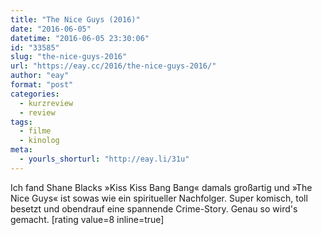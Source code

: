 ```yaml
---
title: "The Nice Guys (2016)"
date: "2016-06-05"
datetime: "2016-06-05 23:30:06"
id: "33585"
slug: "the-nice-guys-2016"
url: "https://eay.cc/2016/the-nice-guys-2016/"
author: "eay"
format: "post"
categories:
  - kurzreview
  - review
tags:
  - filme
  - kinolog
meta:
  - yourls_shorturl: "http://eay.li/31u"
---
```


Ich fand Shane Blacks »Kiss Kiss Bang Bang« damals großartig und »The Nice Guys« ist sowas wie ein spiritueller Nachfolger. Super komisch, toll besetzt und obendrauf eine spannende Crime-Story. Genau so wird's gemacht. \[rating value=8 inline=true\]
